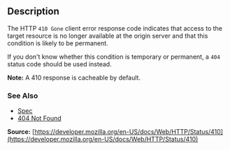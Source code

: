 ## Description

The HTTP `410 Gone` client error response code indicates that access to the target resource is no longer available at the origin server and that this condition is likely to be permanent.

If you don't know whether this condition is temporary or permanent, a `404` status code should be used instead.

<aside class="info"><strong>Note:</strong> A 410 response is cacheable by default.</aside>

### See Also

- [Spec](https://www.rfc-editor.org/rfc/rfc9110#status.410)
- [404 Not Found](https://http.cat/status/404)

**Source:** [https://developer.mozilla.org/en-US/docs/Web/HTTP/Status/410](https://developer.mozilla.org/en-US/docs/Web/HTTP/Status/410)
